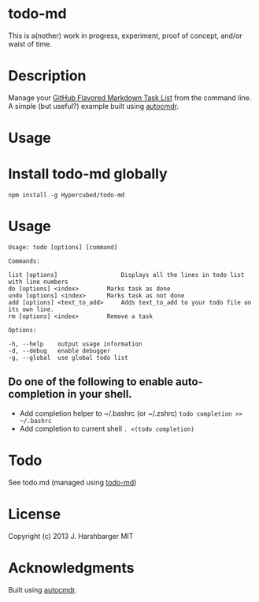 todo-md
======

This is a(nother) work in progress, experiment, proof of concept, and/or waist of time.

# Description

Manage your [GitHub Flavored Markdown Task List](https://github.com/blog/1375-task-lists-in-gfm-issues-pulls-comments) from the command line.  A simple (but useful?) example built using [autocmdr](https://github.com/Hypercubed/autocmdr).

# Usage

# Install todo-md globally


	npm install -g Hypercubed/todo-md


# Usage

	Usage: todo [options] [command]

	Commands:

    list [options]           		Displays all the lines in todo list with line numbers
    do [options] <index>   		Marks task as done
    undo [options] <index> 		Marks task as not done
    add [options] <text_to_add> 	Adds text_to_add to your todo file on its own line.
    rm [options] <index>   		Remove a task

	Options:

    -h, --help    output usage information
    -d, --debug   enable debugger
    -g, --global  use global todo list

## Do one of the following to enable auto-completion in your shell.

* Add completion helper to ~/.bashrc (or ~/.zshrc) `todo completion >> ~/.bashrc`
* Add completion to current shell `. <(todo completion)`

# Todo

See todo.md (managed using [todo-md](https://github.com/Hypercubed/todo-md))

# License

Copyright (c) 2013 J. Harshbarger
MIT

# Acknowledgments

Built using [autocmdr](https://github.com/Hypercubed/autocmdr).

